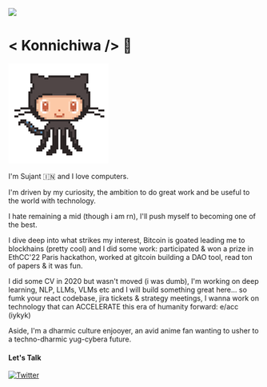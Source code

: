 ![](https://komarev.com/ghpvc/?username=sujantkumarkv)
# < Konnichiwa /> 👋    
<img src="https://github.com/sujantkumarkv/sujantkumarkv/blob/main/github%20mascot2.gif">

I'm Sujant 🇮🇳 and I love computers.

I'm driven by my curiosity, the ambition to do great work and be useful to the world with technology.

I hate remaining a mid (though i am rn), I'll push myself to becoming one of the best.

I dive deep into what strikes my interest, Bitcoin is goated leading me to blockhains (pretty cool) and I did some work: participated & won a prize in EthCC'22 Paris hackathon, worked at gitcoin building a DAO tool, read ton of papers & it was fun.

I did some CV in 2020 but wasn't moved (i was dumb), I'm working on deep learning, NLP, LLMs, VLMs etc and I will build something great here... so fumk your react codebase, jira tickets & strategy meetings, I wanna work on technology that can ACCELERATE this era of humanity forward: e/acc (iykyk)

Aside, I'm a dharmic culture enjooyer, an avid anime fan wanting to usher to a techno-dharmic yug-cybera future.

#### Let's Talk
[![Twitter](https://img.shields.io/badge/-Twitter-1ca0f1?style=flat-square&labelColor=1ca0f1&logo=twitter&logoColor=white&link=https://twitter.com/_diogorodrigues)](https://twitter.com/sujantkumarkv)
